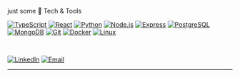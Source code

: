 just some 🔧 Tech & Tools

[![TypeScript][ts-badge]][ts-link]
[![React][react-badge]][react-link]
[![Python][py-badge]][py-link]
[![Node.js][node-badge]][node-link]
[![Express][exp-badge]][exp-link]
[![PostgreSQL][pg-badge]][pg-link]
[![MongoDB][mongo-badge]][mongo-link]
[![Git][git-badge]][git-link]
[![Docker][docker-badge]][docker-link]
[![Linux][linux-badge]][linux-link]

<br/>

[![LinkedIn][li-badge]][li-link]
[![Email][mail-badge]][mail-link]


---

[ts-badge]: https://img.shields.io/badge/TypeScript-3178C6?style=for-the-badge&logo=typescript&logoColor=white
[ts-link]: https://www.typescriptlang.org/
[react-badge]: https://img.shields.io/badge/React-20232A?style=for-the-badge&logo=react&logoColor=61DAFB
[react-link]: https://reactjs.org/
[py-badge]: https://img.shields.io/badge/Python-3776AB?style=for-the-badge&logo=python&logoColor=white
[py-link]: https://python.org/
[node-badge]: https://img.shields.io/badge/Node.js-339933?style=for-the-badge&logo=node.js&logoColor=white
[node-link]: https://nodejs.org/
[exp-badge]: https://img.shields.io/badge/Express-000000?style=for-the-badge&logo=express&logoColor=white
[exp-link]: https://expressjs.com/
[pg-badge]: https://img.shields.io/badge/PostgreSQL-316192?style=for-the-badge&logo=postgresql&logoColor=white
[pg-link]: https://www.postgresql.org/
[mongo-badge]: https://img.shields.io/badge/MongoDB-47A248?style=for-the-badge&logo=mongodb&logoColor=white
[mongo-link]: https://www.mongodb.com/
[git-badge]: https://img.shields.io/badge/Git-F05032?style=for-the-badge&logo=git&logoColor=white
[git-link]: https://git-scm.com/
[docker-badge]: https://img.shields.io/badge/Docker-2496ED?style=for-the-badge&logo=docker&logoColor=white
[docker-link]: https://www.docker.com/
[linux-badge]: https://img.shields.io/badge/Linux-FCC624?style=for-the-badge&logo=linux&logoColor=black
[linux-link]: https://kernel.org/

[li-badge]: https://img.shields.io/badge/LinkedIn-0A66C2?style=for-the-badge&logo=linkedin&logoColor=white
[li-link]: https://www.linkedin.com/in/YOUR_LINKEDIN/
[mail-badge]: https://img.shields.io/badge/Email-D14836?style=for-the-badge&logo=gmail&logoColor=white
[mail-link]: mailto:your.email@example.com


